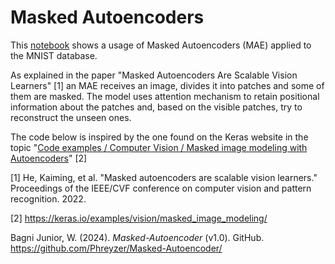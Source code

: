 # Masked Autoencoders

This [notebook](https://github.com/Phreyzer/Masked-Autoencoder/blob/main/Masked_Autoendoder.ipynb) shows a usage of Masked Autoencoders (MAE) applied to the MNIST database.

As explained in the paper "Masked Autoencoders Are Scalable Vision Learners" [1] an MAE receives an image, divides it into patches and some of them are masked. The model uses attention mechanism to retain positional information about the patches and, based on the visible patches, try to reconstruct the unseen ones.

The code below is inspired by the one found on the Keras website in the topic "[Code examples / Computer Vision / Masked image modeling with Autoencoders](https://keras.io/examples/vision/masked_image_modeling/)" [2]

[1] He, Kaiming, et al. "Masked autoencoders are scalable vision learners." Proceedings of the IEEE/CVF conference on computer vision and pattern recognition. 2022.

[2] https://keras.io/examples/vision/masked_image_modeling/

Bagni Junior, W. (2024). *Masked-Autoencoder* (v1.0). GitHub. https://github.com/Phreyzer/Masked-Autoencoder/
